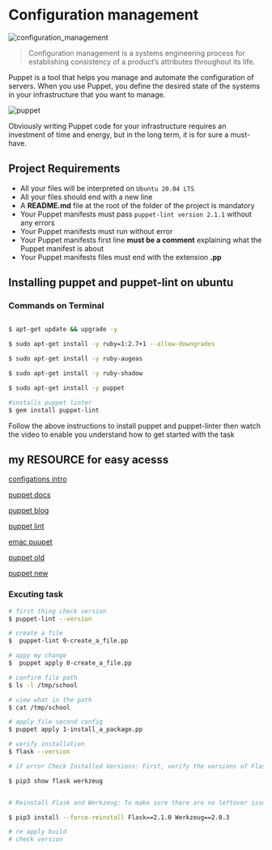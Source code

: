 # Configuration management

![configuration_management](https://wac-cdn.atlassian.com/dam/jcr:f4635478-48a1-45d1-9b2f-43d14b2666ba/Configuration-management-tools-2x.png?cdnVersion=690)

> Configuration management is a systems engineering process for establishing consistency of a product’s attributes throughout its life.

Puppet is a tool that helps you manage and automate the configuration of servers. When you use Puppet, you define the desired state of the systems in your infrastructure that you want to manage.

![puppet](https://miro.medium.com/max/720/1*j0RHN3oXzOfXWl7XeLzxZw.webp)

Obviously writing Puppet code for your infrastructure requires an investment of time and energy, but in the long term, it is for sure a must-have.

## Project Requirements

- All your files will be interpreted on `Ubuntu 20.04 LTS`
- All your files should end with a new line
- A __README.md__ file at the root of the folder of the project is mandatory
- Your Puppet manifests must pass `puppet-lint version 2.1.1` without any errors
- Your Puppet manifests must run without error
- Your Puppet manifests first line __must be a comment__ explaining what the Puppet manifest is about
- Your Puppet manifests files must end with the extension __.pp__

## Installing puppet and puppet-lint on ubuntu

### Commands on Terminal

```bash

$ apt-get update && upgrade -y

$ sudo apt-get install -y ruby=1:2.7+1 --allow-downgrades

$ sudo apt-get install -y ruby-augeas

$ sudo apt-get install -y ruby-shadow

$ sudo apt-get install -y puppet

#installs puppet linter
$ gem install puppet-lint
```

Follow the above instructions to install puppet and puppet-linter then watch the video to enable you understand how to get started with the task

## my RESOURCE for easy acesss

[configations intro](https://www.digitalocean.com/community/tutorials/an-introduction-to-configuration-management)

[puppet docs](https://www.puppet.com/docs/puppet/5.5/types/file.html)

[puppet blog](https://www.puppet.com/blog)

[puppet lint](http://puppet-lint.com/)

[emac puupet](https://github.com/voxpupuli/puppet-mode)

[puppet old](https://www.puppet.com/docs/puppet/5.5/puppet_index.html)

[puppet new](https://www.puppet.com/docs/puppet/5.5/puppet_index.html)

### Excuting task

```bash
# first thing check version
$ puppet-lint --version

# create a file 
$  puppet-lint 0-create_a_file.pp

# appy my change
$  puppet apply 0-create_a_file.pp

# confirm file path
$ ls -l /tmp/school

# view what in the path
$ cat /tmp/school

# apply file second config
$ puppet apply 1-install_a_package.pp

# verify installation
$ flask --version

# if error Check Installed Versions: First, verify the versions of Flask and Werkzeug that are installed:

$ pip3 show flask werkzeug


# Reinstall Flask and Werkzeug: To make sure there are no leftover issues, you can force reinstall both packages. eg :

$ pip3 install --force-reinstall Flask==2.1.0 Werkzeug==2.0.3

# re apply build
# check version
```
